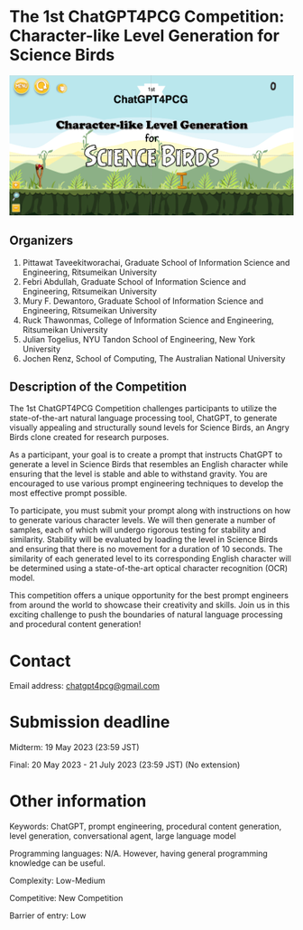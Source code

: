 # The 1st ChatGPT4PCG Competition: Character-like Level Generation for Science Birds

![Logo](https://github.com/chatgpt4pcg/chatgpt4pcg.github.io/raw/main/docs/logo.png)
## Organizers

1. Pittawat Taveekitworachai, Graduate School of Information Science and Engineering, Ritsumeikan University
2. Febri Abdullah, Graduate School of Information Science and Engineering, Ritsumeikan University
3. Mury F. Dewantoro, Graduate School of Information Science and Engineering, Ritsumeikan University
4. Ruck Thawonmas, College of Information Science and Engineering, Ritsumeikan University
5. Julian Togelius, NYU Tandon School of Engineering, New York University
6. Jochen Renz, School of Computing, The Australian National University

## Description of the Competition

The 1st ChatGPT4PCG Competition challenges participants to utilize the state-of-the-art natural language processing tool, ChatGPT, to generate visually appealing and structurally sound levels for Science Birds, an Angry Birds clone created for research purposes.

As a participant, your goal is to create a prompt that instructs ChatGPT to generate a level in Science Birds that resembles an English character while ensuring that the level is stable and able to withstand gravity. You are encouraged to use various prompt engineering techniques to develop the most effective prompt possible.

To participate, you must submit your prompt along with instructions on how to generate various character levels. We will then generate a number of samples, each of which will undergo rigorous testing for stability and similarity. Stability will be evaluated by loading the level in Science Birds and ensuring that there is no movement for a duration of 10 seconds. The similarity of each generated level to its corresponding English character will be determined using a state-of-the-art optical character recognition (OCR) model.

This competition offers a unique opportunity for the best prompt engineers from around the world to showcase their creativity and skills. Join us in this exciting challenge to push the boundaries of natural language processing and procedural content generation!

# Contact

Email address: chatgpt4pcg@gmail.com

# Submission deadline

Midterm: 19 May 2023 (23:59 JST)

Final: 20 May 2023 - 21 July 2023 (23:59 JST) (No extension)

# Other information

Keywords: ChatGPT, prompt engineering, procedural content generation, level generation, conversational agent, large language model

Programming languages: N/A. However, having general programming knowledge can be useful.

Complexity: Low-Medium

Competitive: New Competition

Barrier of entry: Low
